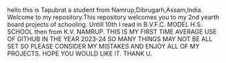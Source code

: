 hello this is Tapubrat a student from Namrup,Dibrugarh,Assam,India.
Welcome to my repository.This repository welcomes you to my 2nd yearth board projects of schooling.
Untill 10th I read in B.V.F.C. MODEL H.S. SCHOOL then from K.V. NAMRUP.
THIS IS MY FIRST TIME AVERAGE USE OF GITHUB IN THE YEAR 2023-24 SO MANY THINGS MAY NOT BE ALL SET SO PLEASE CONSIDER MY MISTAKES AND ENJOY ALL OF MY PROJECTS. HOPE YOU WOULD LIKE IT.
THANK U.
